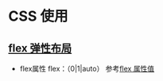 # CSS 使用

## [flex 弹性布局](http://www.ruanyifeng.com/blog/2015/07/flex-grammar.html)


- flex属性
	flex：（0|1|auto）
	参考[flex 属性值](https://segmentfault.com/q/1010000004080910/a-1020000004121373)

